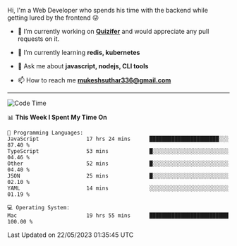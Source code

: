 Hi, I'm a Web Developer who spends his time with the backend while getting lured by the frontend 😜

- 🔭 I’m currently working on **[Quizifer](https://github.com/SutharMukesh/Quizifer/)** and would appreciate any pull requests on it.

- 🌱 I’m currently learning **redis, kubernetes**

- 💬 Ask me about **javascript, nodejs, CLI tools**

- 📫 How to reach me **mukeshsuthar336@gmail.com**

---
<!--START_SECTION:waka-->
![Code Time](http://img.shields.io/badge/Code%20Time-2%2C307%20hrs%2047%20mins-blue)

📊 **This Week I Spent My Time On** 

```text
💬 Programming Languages: 
JavaScript               17 hrs 24 mins      ██████████████████████░░░   87.40 % 
TypeScript               53 mins             █░░░░░░░░░░░░░░░░░░░░░░░░   04.46 % 
Other                    52 mins             █░░░░░░░░░░░░░░░░░░░░░░░░   04.40 % 
JSON                     25 mins             █░░░░░░░░░░░░░░░░░░░░░░░░   02.10 % 
YAML                     14 mins             ░░░░░░░░░░░░░░░░░░░░░░░░░   01.19 % 

💻 Operating System: 
Mac                      19 hrs 55 mins      █████████████████████████   100.00 % 
```


 Last Updated on 22/05/2023 01:35:45 UTC
<!--END_SECTION:waka-->
